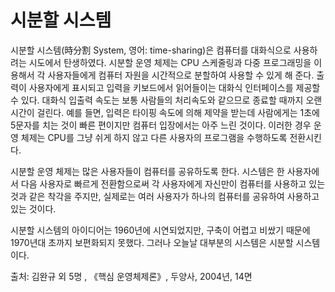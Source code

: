 # 시분할 시스템

시분할 시스템(時分割 System, 영어: time-sharing)은 컴퓨터를 대화식으로 사용하려는 시도에서 탄생하였다. 시분할 운영 체제는 CPU 스케줄링과 다중 프로그래밍을 이용해서 각 사용자들에게 컴퓨터 자원을 시간적으로 분할하여 사용할 수 있게 해 준다. 출력이 사용자에게 표시되고 입력을 키보드에서 읽어들이는 대화식 인터페이스를 제공할 수 있다. 대화식 입출력 속도는 보통 사람들의 처리속도와 같으므로 종료할 때까지 오랜 시간이 걸린다. 예를 들면, 입력은 타이핑 속도에 의해 제약을 받는데 사람에게는 1초에 5문자를 치는 것이 빠른 편이지만 컴퓨터 입장에서는 아주 느린 것이다. 이러한 경우 운영 체제는 CPU를 그냥 쉬게 하지 않고 다른 사용자의 프로그램을 수행하도록 전환시킨다.

시분할 운영 체제는 많은 사용자들이 컴퓨터를 공유하도록 한다. 시스템은 한 사용자에서 다음 사용자로 빠르게 전환함으로써 각 사용자에게 자신만이 컴퓨터를 사용하고 있는 것과 같은 착각을 주지만, 실제로는 여러 사용자가 하나의 컴퓨터를 공유하여 사용하고 있는 것이다.

시분할 시스템의 아이디어는 1960년에 시연되었지만, 구축이 어렵고 비쌌기 때문에 1970년대 초까지 보편화되지 못했다. 그러나 오늘날 대부분의 시스템은 시분할 시스템이다.

출처: 김완규 외 5명 , 《핵심 운영체제론》, 두양사, 2004년, 14면